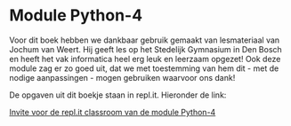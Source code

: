 # Module Python-4

Voor dit boek hebben we dankbaar gebruik gemaakt van lesmateriaal van Jochum van Weert. Hij geeft les op het Stedelijk Gymnasium in Den Bosch en heeft het vak informatica heel erg leuk en leerzaam opgezet! Ook deze module zag er zo goed uit, dat we met toestemming van hem dit - met de nodige aanpassingen - mogen gebruiken waarvoor ons dank!

De opgaven uit dit boekje staan in repl.it. Hieronder de link:

[Invite voor de repl.it classroom van de module Python-4](https://repl.it/classroom/invite/Vzu3qEQ)
